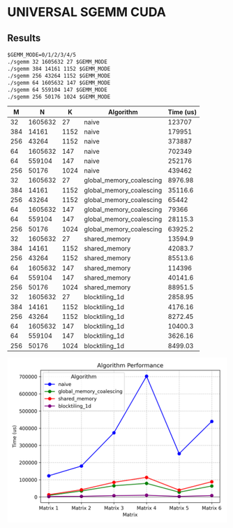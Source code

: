 # UNIVERSAL SGEMM CUDA

## Results

```
$GEMM_MODE=0/1/2/3/4/5
./sgemm 32 1605632 27 $GEMM_MODE
./sgemm 384 14161 1152 $GEMM_MODE
./sgemm 256 43264 1152 $GEMM_MODE
./sgemm 64 1605632 147 $GEMM_MODE
./sgemm 64 559104 147 $GEMM_MODE
./sgemm 256 50176 1024 $GEMM_MODE
```


| M | N | K    | Algorithm | Time (us) |
|---|---|---   |-----------|-----------|
|32|1605632|27 |naive|123707|
|384|14161|1152|naive|179951|
|256|43264|1152|naive|373887|
|64|1605632|147|naive|702349|
|64|559104|147 |naive|252176|
|256|50176|1024|naive|439462|
|32|1605632|27|global_memory_coalescing|8976.98|
|384|14161|1152|global_memory_coalescing|35116.6|
|256|43264|1152|global_memory_coalescing|65442|
|64|1605632|147|global_memory_coalescing|79366|
|64|559104|147|global_memory_coalescing|28115.3|
|256|50176|1024|global_memory_coalescing|63925.2|
|32|1605632|27|shared_memory|13594.9|
|384|14161|1152|shared_memory|42083.7|
|256|43264|1152|shared_memory|85513.6|
|64|1605632|147|shared_memory|114396|
|64|559104|147|shared_memory|40141.6|
|256|50176|1024|shared_memory|88951.5|
|32|1605632|27|blocktiling_1d|2858.95|
|384|14161|1152|blocktiling_1d|4176.16|
|256|43264|1152|blocktiling_1d|8272.45|
|64|1605632|147|blocktiling_1d|10400.3|
|64|559104|147|blocktiling_1d| 3626.16|
|256|50176|1024|blocktiling_1d|8499.03|

![picture](./imgs/algorithm_performance_plot.png)